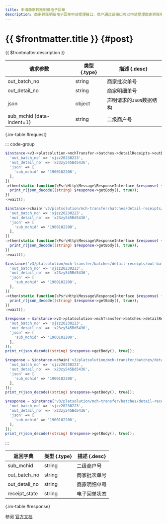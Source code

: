 ```yaml
---
title: 申请商家转账明细电子回单
description: 商家转账明细电子回单申请受理接口，商户通过该接口可以申请受理商家转账明细电子回单。
---
```


# {{ $frontmatter.title }} {#post}

{{ $frontmatter.description }}

| 请求参数 | 类型 {.type} | 描述 {.desc}
| --- | --- | ---
| out_batch_no | string | 商家批次单号
| out_detail_no | string | 商家明细单号
| json | object | 声明请求的`JSON`数据结构
| sub_mchid {data-indent=1} | string | 二级商户号

{.im-table #request}

::: code-group

```php [异步纯链式]
$instance->v3->platsolution->mchTransfer->batches->detailReceipts->outBatchNo->_out_batch_no_->outDetailNo->_out_detail_no_->apply->postAsync([
  'out_batch_no' => 'sjzz20230223',
  'out_detail_no' => 'x23zy545Bd5436',
  'json' => [
    'sub_mchid' => '1900102208',
  ],
])
->then(static function(\Psr\Http\Message\ResponseInterface $response) {
  print_r(json_decode((string) $response->getBody(), true));
})
->wait();
```

```php [异步声明式]
$instance->chain('v3/platsolution/mch-transfer/batches/detail-receipts/out-batch-no/{out_batch_no}/out-detail-no/{out_detail_no}/apply')->postAsync([
  'out_batch_no' => 'sjzz20230223',
  'out_detail_no' => 'x23zy545Bd5436',
  'json' => [
    'sub_mchid' => '1900102208',
  ],
])
->then(static function(\Psr\Http\Message\ResponseInterface $response) {
  print_r(json_decode((string) $response->getBody(), true));
})
->wait();
```

```php [异步属性式]
$instance['v3/platsolution/mch-transfer/batches/detail-receipts/out-batch-no/{out_batch_no}/out-detail-no/{out_detail_no}/apply']->postAsync([
  'out_batch_no' => 'sjzz20230223',
  'out_detail_no' => 'x23zy545Bd5436',
  'json' => [
    'sub_mchid' => '1900102208',
  ],
])
->then(static function(\Psr\Http\Message\ResponseInterface $response) {
  print_r(json_decode((string) $response->getBody(), true));
})
->wait();
```

```php [同步纯链式]
$response = $instance->v3->platsolution->mchTransfer->batches->detailReceipts->outBatchNo->_out_batch_no_->outDetailNo->_out_detail_no_->apply->post([
  'out_batch_no' => 'sjzz20230223',
  'out_detail_no' => 'x23zy545Bd5436',
  'json' => [
    'sub_mchid' => '1900102208',
  ],
]);
print_r(json_decode((string) $response->getBody(), true));
```

```php [同步声明式]
$response = $instance->chain('v3/platsolution/mch-transfer/batches/detail-receipts/out-batch-no/{out_batch_no}/out-detail-no/{out_detail_no}/apply')->post([
  'out_batch_no' => 'sjzz20230223',
  'out_detail_no' => 'x23zy545Bd5436',
  'json' => [
    'sub_mchid' => '1900102208',
  ],
]);
print_r(json_decode((string) $response->getBody(), true));
```

```php [同步属性式]
$response = $instance['v3/platsolution/mch-transfer/batches/detail-receipts/out-batch-no/{out_batch_no}/out-detail-no/{out_detail_no}/apply']->post([
  'out_batch_no' => 'sjzz20230223',
  'out_detail_no' => 'x23zy545Bd5436',
  'json' => [
    'sub_mchid' => '1900102208',
  ],
]);
print_r(json_decode((string) $response->getBody(), true));
```

:::

| 返回字典 | 类型 {.type} | 描述 {.desc}
| --- | --- | ---
| sub_mchid | string | 二级商户号
| out_batch_no | string | 商家批次单号
| out_detail_no | string | 商家明细单号
| receipt_state | string | 电子回单状态

{.im-table #response}

参阅 [官方文档](https://pay.weixin.qq.com/docs/partner/apis/platsolution-mch-transfer/receipts/receipt-apply-by-detail-out-no.html)
